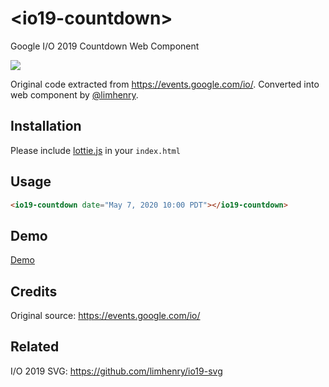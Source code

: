 # \<io19-countdown> 

Google I/O 2019 Countdown Web Component

![](https://i.imgur.com/RVQwU0I.gif)

Original code extracted from https://events.google.com/io/.
Converted into web component by [@limhenry](https://github.com/limhenry).


## Installation

Please include [lottie.js](https://github.com/airbnb/lottie-web) in your `index.html`

## Usage

```html
<io19-countdown date="May 7, 2020 10:00 PDT"></io19-countdown>
```

## Demo

[Demo](https://limhenry.github.io/io19-countdown/)

## Credits

Original source: https://events.google.com/io/

## Related

I/O 2019 SVG: https://github.com/limhenry/io19-svg
